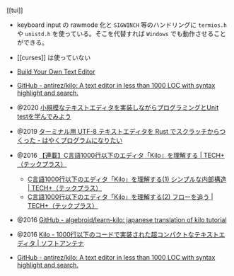 [[tui]]

- keyboard input の rawmode 化と `SIGWINCH` 等のハンドリングに `termios.h` や `unistd.h` を使っている。そこを代替すれば `Windows` でも動作させることができる。
- [[curses]] は使っていない

- [Build Your Own Text Editor](https://viewsourcecode.org/snaptoken/kilo/)
- [GitHub - antirez/kilo: A text editor in less than 1000 LOC with syntax highlight and search.](https://github.com/antirez/kilo)

- @2020 [小規模なテキストエディタを実装しながらプログラミングとUnit testを学んでみよう](https://zenn.dev/freddiefujiwara/articles/652c59bf65894f2eb76d)
- @2019 [ターミナル用 UTF-8 テキストエディタを Rust でスクラッチからつくった - はやくプログラムになりたい](https://rhysd.hatenablog.com/entry/2019/08/29/091753) 

- @2016 [【連載】C言語1000行以下のエディタ「Kilo」を理解する | TECH+（テックプラス）](https://news.mynavi.jp/techplus/series/kilo/)
	- [C言語1000行以下のエディタ「Kilo」を理解する(1) シンプルな内部構造 | TECH+（テックプラス）](https://news.mynavi.jp/techplus/article/kilo-1/)
	- [C言語1000行以下のエディタ「Kilo」を理解する(2) フローを追う | TECH+（テックプラス）](https://news.mynavi.jp/techplus/article/kilo-2/)
- @2016 [GitHub - algebroid/learn-kilo: japanese translation of kilo tutorial](https://github.com/algebroid/learn-kilo)


- @2016 [Kilo - 1000行以下のコードで実装された超コンパクトなテキストエディタ | ソフトアンテナ](https://softantenna.com/blog/kilo/)

- [GitHub - antirez/kilo: A text editor in less than 1000 LOC with syntax highlight and search.](https://github.com/antirez/kilo)
